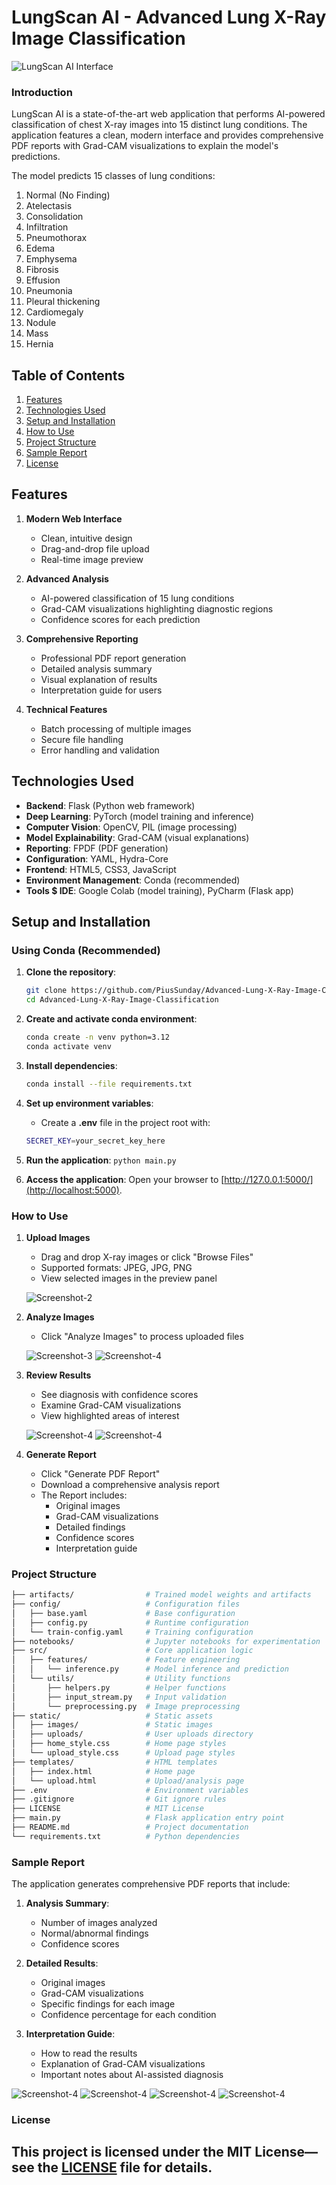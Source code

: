 # LungScan AI - Advanced Lung X-Ray Image Classification

![LungScan AI Interface](static/images/Screenshot-1.png)

### Introduction

LungScan AI is a state-of-the-art web application that performs AI-powered classification of chest X-ray images into 15
distinct lung conditions.
The application features a clean, modern interface and provides comprehensive PDF reports with
Grad-CAM visualizations to explain the model's predictions.

The model predicts 15 classes of lung conditions:

1. Normal (No Finding)
2. Atelectasis
3. Consolidation
4. Infiltration
5. Pneumothorax
6. Edema
7. Emphysema
8. Fibrosis
9. Effusion
10. Pneumonia
11. Pleural thickening
12. Cardiomegaly
13. Nodule
14. Mass
15. Hernia

## Table of Contents

1. [Features](#features)
2. [Technologies Used](#technologies-used)
3. [Setup and Installation](#setup-and-installation)
4. [How to Use](#how-to-use)
5. [Project Structure](#project-structure)
6. [Sample Report](#sample-report)
7. [License](#license)

## Features

1. **Modern Web Interface**
    - Clean, intuitive design
    - Drag-and-drop file upload
    - Real-time image preview

2. **Advanced Analysis**
    - AI-powered classification of 15 lung conditions
    - Grad-CAM visualizations highlighting diagnostic regions
    - Confidence scores for each prediction

3. **Comprehensive Reporting**
    - Professional PDF report generation
    - Detailed analysis summary
    - Visual explanation of results
    - Interpretation guide for users

4. **Technical Features**
    - Batch processing of multiple images
    - Secure file handling
    - Error handling and validation

## Technologies Used

- **Backend**: Flask (Python web framework)
- **Deep Learning**: PyTorch (model training and inference)
- **Computer Vision**: OpenCV, PIL (image processing)
- **Model Explainability**: Grad-CAM (visual explanations)
- **Reporting**: FPDF (PDF generation)
- **Configuration**: YAML, Hydra-Core
- **Frontend**: HTML5, CSS3, JavaScript
- **Environment Management**: Conda (recommended)
- **Tools $ IDE**: Google Colab (model training), PyCharm (Flask app)

## Setup and Installation

### Using Conda (Recommended)

1. **Clone the repository**:
    ```bash
    git clone https://github.com/PiusSunday/Advanced-Lung-X-Ray-Image-Classification.git
    cd Advanced-Lung-X-Ray-Image-Classification
    ```

2. **Create and activate conda environment**:
    ```bash
    conda create -n venv python=3.12
    conda activate venv
    ```

3. **Install dependencies**:
    ```bash
    conda install --file requirements.txt
    ```

4. **Set up environment variables**:
    - Create a **.env** file in the project root with:
    ```bash
    SECRET_KEY=your_secret_key_here
    ```

5. **Run the application**:
   `python main.py`

6. **Access the application**:
   Open your browser to [http://127.0.0.1:5000/](http://localhost:5000).

### How to Use

1. **Upload Images**
   - Drag and drop X-ray images or click "Browse Files"
   - Supported formats: JPEG, JPG, PNG
   - View selected images in the preview panel

   ![Screenshot-2](static/images/Screenshot-2.png)

2. **Analyze Images**
   - Click "Analyze Images" to process uploaded files

   ![Screenshot-3](static/images/Screenshot-3.png)
   ![Screenshot-4](static/images/Screenshot-5.png)

3. **Review Results**
   - See diagnosis with confidence scores
   - Examine Grad-CAM visualizations
   - View highlighted areas of interest

   ![Screenshot-4](static/images/Screenshot-4.png)
   ![Screenshot-4](static/images/Screenshot-6.png)

4. **Generate Report**
   - Click "Generate PDF Report"
   - Download a comprehensive analysis report
   - The Report includes:
     - Original images
     - Grad-CAM visualizations
     - Detailed findings
     - Confidence scores
     - Interpretation guide

### Project Structure

```bash
├── artifacts/                # Trained model weights and artifacts
├── config/                   # Configuration files
│   ├── base.yaml             # Base configuration
│   ├── config.py             # Runtime configuration
│   └── train-config.yaml     # Training configuration
├── notebooks/                # Jupyter notebooks for experimentation
├── src/                      # Core application logic
│   ├── features/             # Feature engineering
│   │   └── inference.py      # Model inference and prediction
│   └── utils/                # Utility functions
│       ├── helpers.py        # Helper functions
│       ├── input_stream.py   # Input validation
│       └── preprocessing.py  # Image preprocessing
├── static/                   # Static assets
│   ├── images/               # Static images
│   ├── uploads/              # User uploads directory
│   ├── home_style.css        # Home page styles
│   └── upload_style.css      # Upload page styles
├── templates/                # HTML templates
│   ├── index.html            # Home page
│   └── upload.html           # Upload/analysis page
├── .env                      # Environment variables
├── .gitignore                # Git ignore rules
├── LICENSE                   # MIT License
├── main.py                   # Flask application entry point
├── README.md                 # Project documentation
└── requirements.txt          # Python dependencies
```

### Sample Report

The application generates comprehensive PDF reports that include:

1. **Analysis Summary**:

   - Number of images analyzed
   - Normal/abnormal findings
   - Confidence scores

2. **Detailed Results**:

   - Original images
   - Grad-CAM visualizations
   - Specific findings for each image
   - Confidence percentage for each condition

3. **Interpretation Guide**:

   - How to read the results
   - Explanation of Grad-CAM visualizations
   - Important notes about AI-assisted diagnosis

![Screenshot-4](static/images/Screenshot-7.png)
![Screenshot-4](static/images/Screenshot-8.png)
![Screenshot-4](static/images/Screenshot-9.png)
![Screenshot-4](static/images/Screenshot-10.png)

### License

This project is licensed under the MIT License—see the [LICENSE](https://github.com/PiusSunday/Advanced-Lung-X-Ray-Image-Classification/blob/main/LICENSE) file for details.
---
